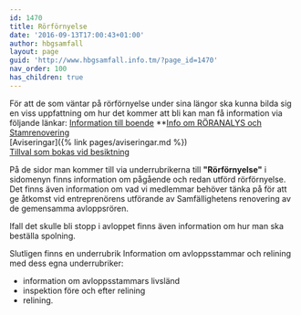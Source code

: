 ```yaml
---
id: 1470
title: Rörförnyelse
date: '2016-09-13T17:00:43+01:00'
author: hbgsamfall
layout: page
guid: 'http://www.hbgsamfall.info.tm/?page_id=1470'
nav_order: 100
has_children: true
---
```


För att de som väntar på rörförnyelse under sina längor ska kunna bilda sig en viss uppfattning om hur det kommer att bli kan man få information via följande länkar:
[Information till boende](/wp-content/uploads/2022/03/Etapp-5-Information-till-boende.pdf)
**[Info om RÖRANALYS och Stamrenovering](/wp-content/uploads/2018/06/stamrenoveringhässelbygårds-samfällighetsförening-folder.pdf)  
[Aviseringar]({% link pages/aviseringar.md %})  
[Tillval som bokas vid besiktning](/wp-content/uploads/2022/Beställningsavi.pdf) 

På de sidor man kommer till via underrubrikerna till **"Rörförnyelse"** i sidomenyn finns information om pågående och redan utförd rörförnyelse. Det finns även information om vad vi medlemmar behöver tänka på för att ge åtkomst vid entreprenörens utförande av Samfällighetens renovering av de gemensamma avloppsrören.

Ifall det skulle bli stopp i avloppet finns även information om hur man ska beställa spolning.

Slutligen finns en underrubrik Information om avloppsstammar och relining med dess egna underrubriker:
- information om avloppsstammars livsländ
- inspektion före och efter relining
- relining.
